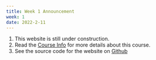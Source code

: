 ```yaml
---
title: Week 1 Announcement
week: 1
date: 2022-2-11
---
```


1. This website is still under construction.
1. Read the [Course Info](../courseinfo) for more details about this course.
1. See the source code for the website on [Github](https://github.com/PKUFlyingPig/pku-os-course)